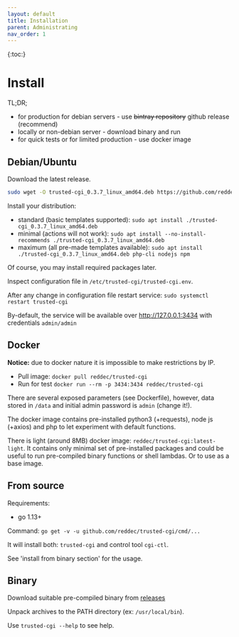 ```yaml
---
layout: default
title: Installation
parent: Administrating
nav_order: 1
---
```

{:toc:}
# Install

TL;DR;

* for production for debian servers - use ~~bintray repository~~ github release (recommend)
* locally or non-debian server - download binary and run
* for quick tests or for limited production - use docker image

## Debian/Ubuntu

Download the latest release.

```bash
sudo wget -O trusted-cgi_0.3.7_linux_amd64.deb https://github.com/reddec/trusted-cgi/releases/download/v0.3.7/trusted-cgi_0.3.7_linux_amd64.deb
```

Install your distribution:

* standard (basic templates supported): `sudo apt install ./trusted-cgi_0.3.7_linux_amd64.deb`
*  minimal (actions will not work): `sudo apt install --no-install-recommends ./trusted-cgi_0.3.7_linux_amd64.deb`
* maximum (all pre-made templates available): `sudo apt install ./trusted-cgi_0.3.7_linux_amd64.deb php-cli nodejs npm`

Of course, you may install required packages later.

Inspect configuration file in `/etc/trusted-cgi/trusted-cgi.env`.

After any change in configuration file restart service: `sudo systemctl restart trusted-cgi`

By-default, the service will be available over http://127.0.0.1:3434 with credentials `admin/admin`

## Docker

**Notice:** due to docker nature it is impossible to make restrictions by IP.

* Pull image: `docker pull reddec/trusted-cgi`
* Run for test `docker run --rm -p 3434:3434 reddec/trusted-cgi`

There are several exposed parameters (see Dockerfile), however, data stored in `/data` and
initial admin password is `admin` (change it!).

The docker image contains pre-installed python3 (+requests), node js (+axios) and php to let experiment with default
functions.

There is light (around 8MB) docker image: `reddec/trusted-cgi:latest-light`. It contains only minimal set of pre-installed
packages and could be useful to run pre-compiled binary functions or shell lambdas. Or to use as a base image. 

## From source

Requirements:

* go 1.13+

Command: `go get -v -u github.com/reddec/trusted-cgi/cmd/...`

It will install both: `trusted-cgi` and control tool `cgi-ctl`.

See 'install from binary section' for the usage.

## Binary

Download suitable pre-compiled binary from [releases](https://github.com/reddec/trusted-cgi/releases)

Unpack archives to the PATH directory (ex: `/usr/local/bin`).

Use `trusted-cgi --help` to see help.
